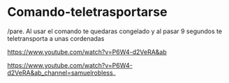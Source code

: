 # Comando-teletrasportarse
/pare. Al usar el comando te quedaras congelado y al pasar 9 segundos te teletransporta a unas cordenadas


https://www.youtube.com/watch?v=P6W4-d2VeRA&ab

https://www.youtube.com/watch?v=P6W4-d2VeRA&ab_channel=samuelrobless_
